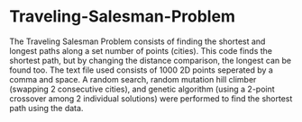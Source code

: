# Traveling-Salesman-Problem
The Traveling Salesman Problem consists of finding the shortest and longest paths along a set number of points (cities).
This code finds the shortest path, but by changing the distance comparison, the longest can be found too.
The text file used consists of 1000 2D points seperated by a comma and space.
A random search, random mutation hill climber (swapping 2 consecutive cities), and genetic algorithm (using a 2-point crossover among 2 individual solutions) were performed to find the shortest path using the data.
